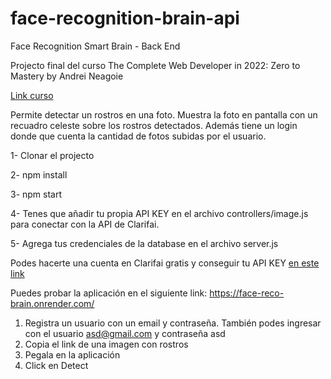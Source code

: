 # face-recognition-brain-api

Face Recognition Smart Brain - Back End

Projecto final del curso The Complete Web Developer in 2022: Zero to Mastery by Andrei Neagoie

[Link curso](https://www.udemy.com/course/the-complete-web-developer-zero-to-mastery/)

Permite detectar un rostros en una foto. Muestra la foto en pantalla con un recuadro celeste sobre los rostros detectados. Además tiene un login donde que cuenta la cantidad de fotos subidas por el usuario.

1- Clonar el projecto

2- npm install

3- npm start

4- Tenes que añadir tu propia API KEY en el archivo controllers/image.js para conectar con la API de Clarifai.

5- Agrega tus credenciales de la database en el archivo server.js


Podes hacerte una cuenta en Clarifai gratis y conseguir tu API KEY [en este link](https://www.clarifai.com/)



Puedes probar la aplicación en el siguiente link: https://face-reco-brain.onrender.com/ 
  1. Registra un usuario con un email y contraseña. También podes ingresar con el usuario asd@gmail.com y contraseña asd
  2. Copia el link de una imagen con rostros
  3. Pegala en la aplicación
  4. Click en Detect

